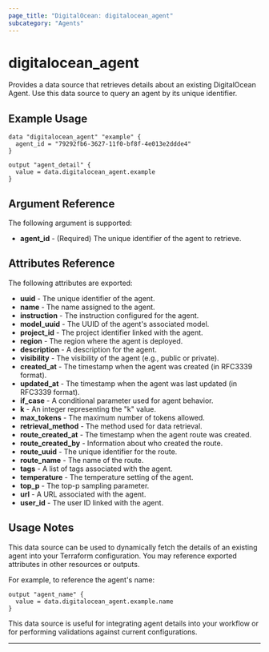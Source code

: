 ```yaml
---
page_title: "DigitalOcean: digitalocean_agent"
subcategory: "Agents"
---
```


# digitalocean_agent

Provides a data source that retrieves details about an existing DigitalOcean Agent. Use this data source to query an agent by its unique identifier.

## Example Usage

```hcl
data "digitalocean_agent" "example" {
  agent_id = "79292fb6-3627-11f0-bf8f-4e013e2ddde4"
}

output "agent_detail" {
  value = data.digitalocean_agent.example
}
```

## Argument Reference

The following argument is supported:

- **agent_id** - (Required) The unique identifier of the agent to retrieve.

## Attributes Reference

The following attributes are exported:

- **uuid** - The unique identifier of the agent.
- **name** - The name assigned to the agent.
- **instruction** - The instruction configured for the agent.
- **model_uuid** - The UUID of the agent's associated model.
- **project_id** - The project identifier linked with the agent.
- **region** - The region where the agent is deployed.
- **description** - A description for the agent.
- **visibility** - The visibility of the agent (e.g., public or private).
- **created_at** - The timestamp when the agent was created (in RFC3339 format).
- **updated_at** - The timestamp when the agent was last updated (in RFC3339 format).
- **if_case** - A conditional parameter used for agent behavior.
- **k** - An integer representing the "k" value.
- **max_tokens** - The maximum number of tokens allowed.
- **retrieval_method** - The method used for data retrieval.
- **route_created_at** - The timestamp when the agent route was created.
- **route_created_by** - Information about who created the route.
- **route_uuid** - The unique identifier for the route.
- **route_name** - The name of the route.
- **tags** - A list of tags associated with the agent.
- **temperature** - The temperature setting of the agent.
- **top_p** - The top-p sampling parameter.
- **url** - A URL associated with the agent.
- **user_id** - The user ID linked with the agent.

## Usage Notes

This data source can be used to dynamically fetch the details of an existing agent into your Terraform configuration. You may reference exported attributes in other resources or outputs.

For example, to reference the agent's name:

```hcl
output "agent_name" {
  value = data.digitalocean_agent.example.name
}
```

This data source is useful for integrating agent details into your workflow or for performing validations against current configurations.

---